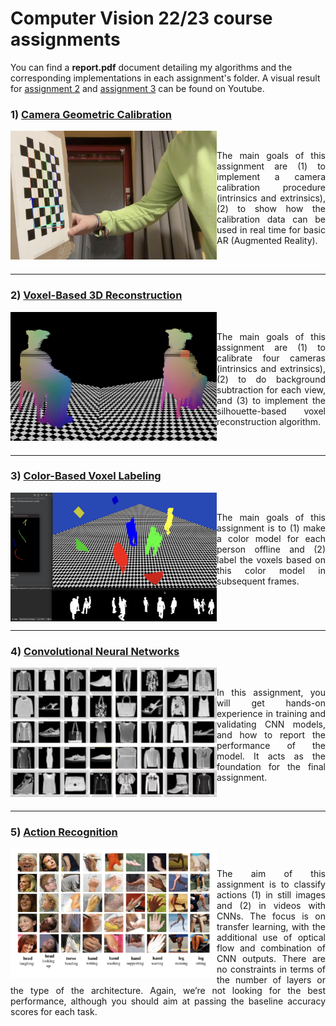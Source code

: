 # Computer Vision 22/23 course assignments

You can find a **report.pdf** document detailing my algorithms and the corresponding implementations in each assignment's folder.
A visual result for [assignment 2](https://www.youtube.com/watch?v=w_70cBssigg) and [assignment 3](https://www.youtube.com/watch?v=2K0LduuL0rc) can be found on Youtube.

<h3>1) <a target="_blank" rel="noopener noreferrer" href="https://github.com/gianmarcopicarella/cv-assignments-uu/tree/main/camera_geometric_calibration">Camera Geometric Calibration</a></h3>
<img align="left" src="https://raw.githubusercontent.com/gianmarcopicarella/cv-assignments-uu/main/readme/cam_calibr.jpg" width="330">
&nbsp;
<p align="justify">The main goals of this assignment are (1) to implement a camera calibration procedure (intrinsics and extrinsics), (2) to show how the calibration data can be used in real time for basic AR (Augmented Reality).</p>
<br clear="left"/>

---

<h3>2) <a target="_blank" rel="noopener noreferrer" href="https://github.com/gianmarcopicarella/cv-assignments-uu/tree/main/voxel-based_3d_reconstruction">Voxel-Based 3D Reconstruction</a></h3>
<img align="left" src="https://raw.githubusercontent.com/gianmarcopicarella/cv-assignments-uu/main/readme/3d_reconstruction.jpg" width="330"> 
&nbsp;
<p align="justify">The main goals of this assignment are (1) to calibrate four cameras (intrinsics and extrinsics), (2) to do background subtraction for each view, and (3) to implement the silhouette-based voxel reconstruction algorithm.</p>
<br clear="left"/>

---

<h3>3) <a target="_blank" rel="noopener noreferrer" href="https://github.com/gianmarcopicarella/cv-assignments-uu/tree/main/color-based_voxel_labeling">Color-Based Voxel Labeling</a></h3>
<img align="left" src="https://raw.githubusercontent.com/gianmarcopicarella/cv-assignments-uu/main/readme/color-label.jpg" width="330"> 
&nbsp;
<p align="justify">The main goals of this assignment is to (1) make a color model for each person offline and (2) label the voxels based on this color model in subsequent frames.</p>
<br clear="left"/>

---

<h3>4) <a target="_blank" rel="noopener noreferrer" href="https://github.com/gianmarcopicarella/cv-assignments-uu/tree/main/conv_neural_networks">Convolutional Neural Networks</a></h3>
<img align="left" src="https://raw.githubusercontent.com/gianmarcopicarella/cv-assignments-uu/main/readme/fashion_mnist.jpg" width="330"/>
&nbsp;
<p align="justify">In this assignment, you will get hands-on experience in training and validating CNN models, and how to report the performance of the model. It acts as the foundation for the final assignment.</p>
<br clear="left"/>

---

<h3>5) <a target="_blank" rel="noopener noreferrer" href="https://github.com/gianmarcopicarella/cv-assignments-uu/tree/main/action_recognition">Action Recognition</a></h3>
<img align="left" src="https://raw.githubusercontent.com/gianmarcopicarella/cv-assignments-uu/main/readme/action_recognition.jpg" width="330"/>
&nbsp;
<p align="justify">The aim of this assignment is to classify actions (1) in still images and (2) in videos with CNNs. The focus is on transfer learning, with the additional use of optical flow and combination of CNN outputs. There are no constraints in terms of the number of layers or the type of the architecture. Again, we’re not looking for the best performance, although you should aim at passing the baseline accuracy scores for each task.</p>
<br clear="left"/>
